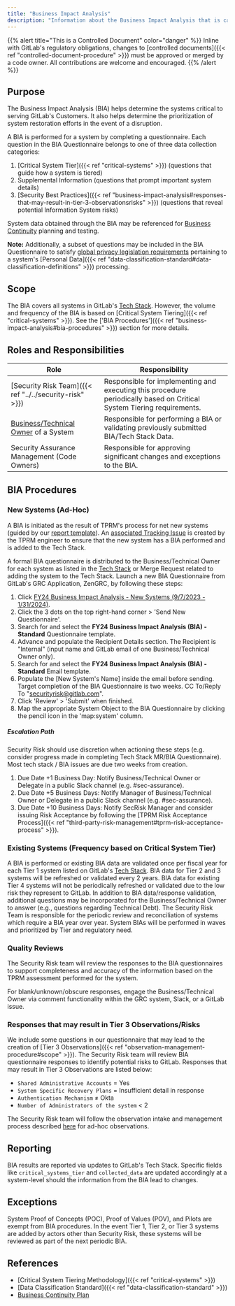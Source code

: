 ```yaml
---
title: "Business Impact Analysis"
description: "Information about the Business Impact Analysis that is carried out periodically by the Security Risk Team"
---
```


{{% alert title="This is a Controlled Document" color="danger" %}}
Inline with GitLab's regulatory obligations, changes to [controlled documents]({{< ref "controlled-document-procedure" >}}) must be approved or merged by a code owner. All contributions are welcome and encouraged.
{{% /alert %}}

## Purpose

The Business Impact Analysis (BIA) helps determine the systems critical to serving GitLab's Customers. It also helps determine the prioritization of system restoration efforts in the event of a disruption.

A BIA is performed for a system by completing a questionnaire. Each question in the BIA Questionnaire belongs to one of three data collection categories:

1. [Critical System Tier]({{< ref "critical-systems" >}}) (questions that guide how a system is tiered)
1. Supplemental Information (questions that prompt important system details)
1. [Security Best Practices]({{< ref "business-impact-analysis#responses-that-may-result-in-tier-3-observationsrisks" >}}) (questions that reveal potential Information System risks)

System data obtained through the BIA may be referenced for [Business Continuity](https://about.gitlab.com/handbook/business-technology/gitlab-business-continuity-plan/) planning and testing.

**Note:** Additionally, a subset of questions may be included in the BIA Questionnaire to satisfy [global privacy legislation requirements](https://about.gitlab.com/handbook/legal/privacy/privacy-laws.html#gdpr) pertaining to a system's [Personal Data]({{< ref "data-classification-standard#data-classification-definitions" >}}) processing.

## Scope

The BIA covers all systems in GitLab's [Tech Stack](https://about.gitlab.com/handbook/business-technology/tech-stack-applications/). However, the volume and frequency of the BIA is based on [Critical System Tiering]({{< ref "critical-systems" >}}). See the ['BIA Procedures']({{< ref "business-impact-analysis#bia-procedures" >}}) section for more details.

## Roles and Responsibilities

|Role|Responsibility|
|----------|------------------------------|
| [Security Risk Team]({{< ref "../../security-risk" >}}) |Responsible for implementing and executing this procedure periodically based on Critical System Tiering requirements. |
| [Business/Technical Owner](https://about.gitlab.com/handbook/business-technology/tech-stack-applications/#tech-stack-definitions) of a System | Responsible for performing a BIA or validating previously submitted BIA/Tech Stack Data. |
| Security Assurance Management (Code Owners)|Responsible for approving significant changes and exceptions to the BIA. |

## BIA Procedures

### New Systems (Ad-Hoc)

A BIA is initiated as the result of TPRM's process for net new systems (guided by our [report template](https://gitlab.com/gitlab-com/gl-security/security-assurance/security-risk-team/third-party-vendor-security-management/-/blob/master/.gitlab/issue_templates/TPRM%20Assessment%20Report%20Template.md)). An [associated Tracking Issue](https://gitlab.com/gitlab-com/gl-security/security-assurance/security-risk-team/third-party-vendor-security-management/-/issues/new?issue%5Btitle%5D=New%20System%20-%20%5BSystem%20Name%5D%20-%20TS%20Add%20and%20BIA%20Tracking&issuable_template=New%20System%20-%20TS%20Add%20and%20BIA%20Tracking) is created by the TPRM engineer to ensure that the new system has a BIA performed and is added to the Tech Stack.

A formal BIA questionnaire is distributed to the Business/Technical Owner for each system as listed in the [Tech Stack](https://gitlab.com/gitlab-com/www-gitlab-com/-/blob/master/data/tech_stack.yml) or Merge Request related to adding the system to the Tech Stack. Launch a new BIA Questionnaire from GitLab's GRC Application, ZenGRC, by following these steps:

1. Click [FY24 Business Impact Analysis - New Systems (9/7/2023 - 1/31/2024)](https://gitlab.zengrc.com/sor/info/Project/109/info).
1. Click the 3 dots on the top right-hand corner > 'Send New Questionnaire'.
1. Search for and select the **FY24 Business Impact Analysis (BIA) - Standard** Questionnaire template.
1. Advance and populate the Recipient Details section. The Recipient is "Internal" (input name and GitLab email of one Business/Technical Owner only).
1. Search for and select the **FY24 Business Impact Analysis (BIA) - Standard** Email template.
1. Populate the [New System's Name] inside the email before sending. Target completion of the BIA Questionnaire is two weeks.  CC To/Reply To "securityrisk@gitlab.com".
1. Click 'Review' > 'Submit' when finished.
1. Map the appropriate System Object to the BIA Questionnaire by clicking the pencil icon in the 'map:system' column.

##### Escalation Path

Security Risk should use discretion when actioning these steps (e.g. consider progress made in completing Tech Stack MR/BIA Questionnaire). Most tech stack / BIA issues are due two weeks from creation.

1. Due Date +1 Business Day: Notify Business/Technical Owner or Delegate in a public Slack channel (e.g. #sec-assurance).
1. Due Date +5 Business Days: Notify Manager of Business/Technical Owner or Delegate in a public Slack channel (e.g. #sec-assurance).
1. Due Date +10 Business Days: Notify SecRisk Manager and consider issuing Risk Acceptance by following the [TPRM Risk Acceptance Process]({{< ref "third-party-risk-management#tprm-risk-acceptance-process" >}}).

### Existing Systems (Frequency based on Critical System Tier)

A BIA is performed or existing BIA data are validated once per fiscal year for each Tier 1 system listed on GitLab's [Tech Stack](https://gitlab.com/gitlab-com/www-gitlab-com/-/blob/master/data/tech_stack.yml). BIA data for Tier 2 and 3 systems will be refreshed or validated every 2 years. BIA data for existing Tier 4 systems will not be periodically refreshed or validated due to the low risk they represent to GitLab. In addition to BIA data/response validation, additional questions may be incorporated for the Business/Technical Owner to answer (e.g., questions regarding Technical Debt). The Security Risk Team is responsible for the periodic review and reconciliation of systems which require a BIA year over year. System BIAs will be performed in waves and prioritized by Tier and regulatory need.

### Quality Reviews

The Security Risk team will review the responses to the BIA questionnaires to support completeness and accuracy of the information based on the TPRM assessment performed for the system.

For blank/unknown/obscure responses, engage the Business/Technical Owner via comment functionality within the GRC system, Slack, or a GitLab issue.

### Responses that may result in Tier 3 Observations/Risks

We include some questions in our questionnaire that may lead to the creation of [Tier 3 Observations]({{< ref "observation-management-procedure#scope" >}}). The Security Risk team will review BIA questionnaire responses to identify potential risks to GitLab. Responses that may result in Tier 3 Observations are listed below:

- `Shared Administrative Accounts` = Yes
- `System Specific Recovery Plans` = Insufficient detail in response
- `Authentication Mechanism` ≠ Okta
- `Number of Administrators of the system` < 2

The Security Risk team will follow the observation intake and management process described [here](https://gitlab.com/gitlab-com/gl-security/security-assurance/observation-management/-/blob/master/runbooks/1_Observation%20Intake%20and%20Management.md) for ad-hoc observations.

## Reporting

BIA results are reported via updates to GitLab's Tech Stack. Specific fields like `critical_systems_tier` and `collected_data` are updated accordingly at a system-level should the information from the BIA lead to changes.

## Exceptions

System Proof of Concepts (POC), Proof of Values (POV), and Pilots are exempt from BIA procedures. In the event Tier 1, Tier 2, or Tier 3 systems are added by actors other than Security Risk, these systems will be reviewed as part of the next periodic BIA.

## References

- [Critical System Tiering Methodology]({{< ref "critical-systems" >}})
- [Data Classification Standard]({{< ref "data-classification-standard" >}})
- [Business Continuity Plan](https://about.gitlab.com/handbook/business-technology/gitlab-business-continuity-plan/)
